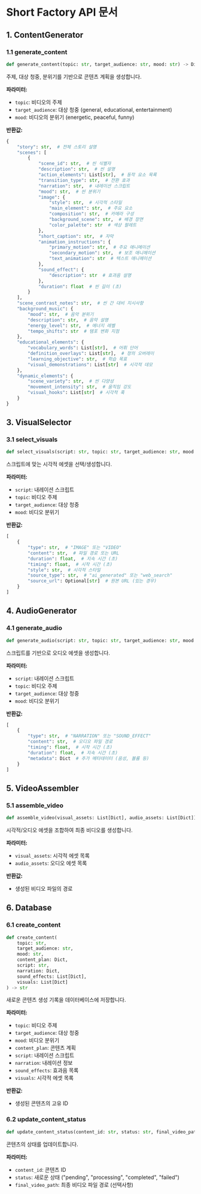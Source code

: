 # Short Factory API 문서

## 1. ContentGenerator

### 1.1 generate_content
```python
def generate_content(topic: str, target_audience: str, mood: str) -> Dict
```

주제, 대상 청중, 분위기를 기반으로 콘텐츠 계획을 생성합니다.

**파라미터:**
- `topic`: 비디오의 주제
- `target_audience`: 대상 청중 (general, educational, entertainment)
- `mood`: 비디오의 분위기 (energetic, peaceful, funny)

**반환값:**
```python
{
    "story": str,  # 전체 스토리 설명
    "scenes": [
        {
            "scene_id": str,  # 씬 식별자
            "description": str,  # 씬 설명
            "action_elements": List[str],  # 동작 요소 목록
            "transition_type": str,  # 전환 효과
            "narration": str,  # 내레이션 스크립트
            "mood": str,  # 씬 분위기
            "image": {
                "style": str,  # 시각적 스타일
                "main_element": str,  # 주요 요소
                "composition": str,  # 카메라 구성
                "background_scene": str,  # 배경 장면
                "color_palette": str  # 색상 팔레트
            },
            "short_caption": str,  # 자막
            "animation_instructions": {
                "primary_motion": str,  # 주요 애니메이션
                "secondary_motion": str,  # 보조 애니메이션
                "text_animation": str  # 텍스트 애니메이션
            },
            "sound_effect": {
                "description": str  # 효과음 설명
            },
            "duration": float  # 씬 길이 (초)
        }
    ],
    "scene_contrast_notes": str,  # 씬 간 대비 지시사항
    "background_music": {
        "mood": str,  # 음악 분위기
        "description": str,  # 음악 설명
        "energy_level": str,  # 에너지 레벨
        "tempo_shifts": str  # 템포 변화 지점
    },
    "educational_elements": {
        "vocabulary_words": List[str],  # 어휘 단어
        "definition_overlays": List[str],  # 정의 오버레이
        "learning_objective": str,  # 학습 목표
        "visual_demonstrations": List[str]  # 시각적 데모
    },
    "dynamic_elements": {
        "scene_variety": str,  # 씬 다양성
        "movement_intensity": str,  # 움직임 강도
        "visual_hooks": List[str]  # 시각적 훅
    }
}
```

## 3. VisualSelector

### 3.1 select_visuals
```python
def select_visuals(script: str, topic: str, target_audience: str, mood: str) -> List[Dict]
```

스크립트에 맞는 시각적 에셋을 선택/생성합니다.

**파라미터:**
- `script`: 내레이션 스크립트
- `topic`: 비디오 주제
- `target_audience`: 대상 청중
- `mood`: 비디오 분위기

**반환값:**
```python
[
    {
        "type": str,  # "IMAGE" 또는 "VIDEO"
        "content": str,  # 파일 경로 또는 URL
        "duration": float,  # 지속 시간 (초)
        "timing": float,  # 시작 시간 (초)
        "style": str,  # 시각적 스타일
        "source_type": str,  # "ai_generated" 또는 "web_search"
        "source_url": Optional[str]  # 원본 URL (있는 경우)
    }
]
```

## 4. AudioGenerator

### 4.1 generate_audio
```python
def generate_audio(script: str, topic: str, target_audience: str, mood: str) -> List[Dict]
```

스크립트를 기반으로 오디오 에셋을 생성합니다.

**파라미터:**
- `script`: 내레이션 스크립트
- `topic`: 비디오 주제
- `target_audience`: 대상 청중
- `mood`: 비디오 분위기

**반환값:**
```python
[
    {
        "type": str,  # "NARRATION" 또는 "SOUND_EFFECT"
        "content": str,  # 오디오 파일 경로
        "timing": float,  # 시작 시간 (초)
        "duration": float,  # 지속 시간 (초)
        "metadata": Dict  # 추가 메타데이터 (음성, 볼륨 등)
    }
]
```

## 5. VideoAssembler

### 5.1 assemble_video
```python
def assemble_video(visual_assets: List[Dict], audio_assets: List[Dict]) -> str
```

시각적/오디오 에셋을 조합하여 최종 비디오를 생성합니다.

**파라미터:**
- `visual_assets`: 시각적 에셋 목록
- `audio_assets`: 오디오 에셋 목록

**반환값:**
- 생성된 비디오 파일의 경로

## 6. Database

### 6.1 create_content
```python
def create_content(
    topic: str,
    target_audience: str,
    mood: str,
    content_plan: Dict,
    script: str,
    narration: Dict,
    sound_effects: List[Dict],
    visuals: List[Dict]
) -> str
```

새로운 콘텐츠 생성 기록을 데이터베이스에 저장합니다.

**파라미터:**
- `topic`: 비디오 주제
- `target_audience`: 대상 청중
- `mood`: 비디오 분위기
- `content_plan`: 콘텐츠 계획
- `script`: 내레이션 스크립트
- `narration`: 내레이션 정보
- `sound_effects`: 효과음 목록
- `visuals`: 시각적 에셋 목록

**반환값:**
- 생성된 콘텐츠의 고유 ID

### 6.2 update_content_status
```python
def update_content_status(content_id: str, status: str, final_video_path: Optional[str] = None)
```

콘텐츠의 상태를 업데이트합니다.

**파라미터:**
- `content_id`: 콘텐츠 ID
- `status`: 새로운 상태 ("pending", "processing", "completed", "failed")
- `final_video_path`: 최종 비디오 파일 경로 (선택사항) 
